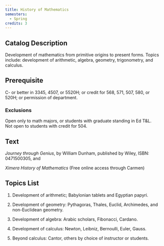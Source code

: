 ```yaml
---
title: History of Mathematics
semesters:
  - Spring
credits: 3
---
```


## Catalog Description

Development of mathematics from primitive origins to present forms.
Topics include: development of arithmetic, algebra, geometry,
trigonometry, and calculus.

## Prerequisite

C- or better in 3345, 4507, or 5520H; or credit for 568, 571, 507, 580,
or 520H; or permission of department.

### Exclusions

Open only to math majors, or students with graduate standing in Ed T&L.
Not open to students with credit for 504.

## Text

*Journey through Genius*, by William Dunham, published by
Wiley, ISBN: 0471500305, and

*Ximera History of Mathematics* (Free online access through Carmen)

## Topics List

1.  Development of arithmetic; Babylonian tablets and Egyptian papyri.

2.  Development of geometry: Pythagoras, Thales, Euclid, Archimedes, and
    non-Euclidean geometry.

3.  Development of algebra: Arabic scholars, Fibonacci, Cardano.

4.  Development of calculus: Newton, Leibniz, Bernoulli, Euler, Gauss.

5.  Beyond calculus: Cantor, others by choice of instructor or students.
